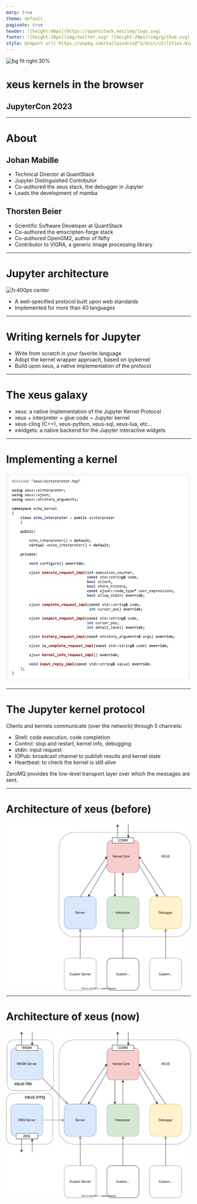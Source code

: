 ```yaml
---
marp: true
theme: default
paginate: true
header: ![height:40px](https://quantstack.net/img/logo.svg)
footer: ![height:20px](img/twitter.svg) ![height:20px](img/github.svg) @JohanMabille @ThorstenBeier @QuantStack
style: @import url('https://unpkg.com/tailwindcss@^2/dist/utilities.min.css');
---
```


<style>
section::after {
  content: attr(data-marpit-pagination) '/' attr(data-marpit-pagination-total);
}
img[alt~="center"] {
  display: block;
  margin: 0 auto;
}
</style>

![bg fit right:30%](https://jupyter.org/assets/homepage/main-logo.svg)

# xeus kernels in the browser

## JupyterCon 2023

---

# About

<div class="grid grid-cols-2 gap-4">
<div>

## Johan Mabille

- Technical Director at QuantStack
- Jupyter Distinguished Contributor
- Co-authored the xeus stack, the debugger in Jupyter
- Leads the development of mamba

</div>
<div>

## Thorsten Beier

- Scientific Software Developer at QuantStack
- Co-authored the emscripten-forge stack
- Co-authored OpenGM2, author of Nifty
- Contributor to VIGRA, a generic image processing library

</div>
</div>

---

# Jupyter architecture

![h:400px center](https://xeus.readthedocs.io/en/latest/_images/jupyter_archi.svg)

- A well-specified protocol built upon web standards
- Implemented for more than 40 languages

---

# Writing kernels for Jupyter

- Write from scratch in your favorite language
- Adopt the kernel wrapper approach, based on ipykernel
- Build upon xeus, a native implementation of the protocol

---

# The xeus galaxy

- xeus: a native implementation of the Jupyter Kernel Protocol
- xeus + interpreter + glue code = Jupyter kernel
- xeus-cling (C++), xeus-python, xeus-sql, xeus-lua, etc...
- xwidgets: a native backend for the Jupyter interactive widgets

---

# Implementing a kernel

![bg fit right](img/echo-kernel.png)

---

# The Jupyter kernel protocol

Clients and kernels communicate (over the network) through 5 channels:
- Shell: code execution, code completion
- Control: stop and restart, kernel info, debugging
- stdin: input request
- IOPub: broadcast channel to publish results and kernel state
- Heartbeat: to check the kernel is still alive

ZeroMQ provides the low-level transport layer over which the messages are sent.

---

# Architecture of xeus (before)

![h:500px center](img/xeus_archi_previous.svg)

---

# Architecture of xeus (now)

![h:500px center](img/xeus_archi.svg)
